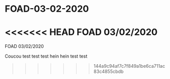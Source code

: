# FOAD-03-02-2020
<<<<<<< HEAD
FOAD 03/02/2020
=======
FOAD 03/02/2020

Coucou test test test hein hein test test
>>>>>>> 144a9c94af7c7f849a1be6ca711ac83c4855cbdb
